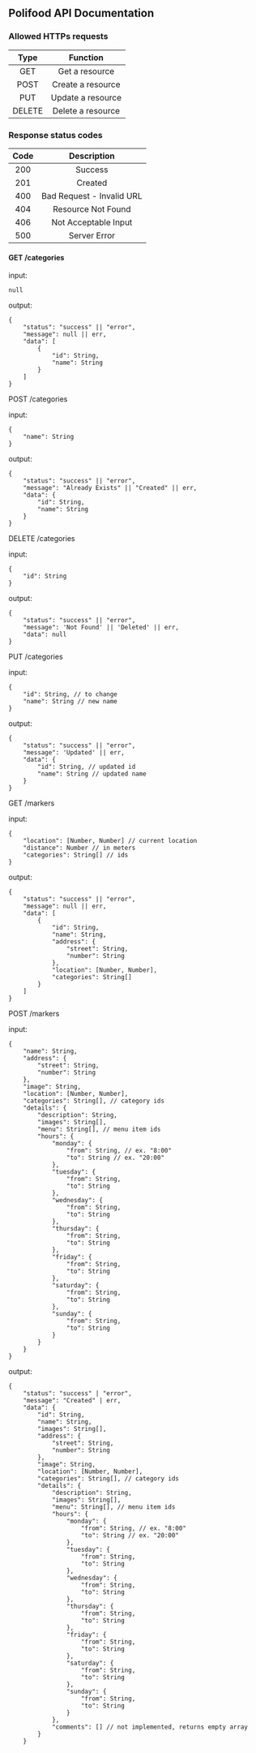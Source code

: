 ## Polifood API Documentation

### Allowed HTTPs requests

Type | Function
:-:|:-:
GET | Get a resource
POST | Create a resource
PUT | Update a resource
DELETE | Delete a resource

### Response status codes

Code | Description
:---:|:------------:
200  | Success
201  | Created
400  | Bad Request - Invalid URL
404  | Resource Not Found
406  | Not Acceptable Input
500  | Server Error


#### GET /categories

input:

    null

output:

    {
        "status": "success" || "error",
        "message": null || err,
        "data": [
            {
                "id": String,
                "name": String
            }
        ]
    }

POST /categories

input:

    {
        "name": String
    }

output:

    {
        "status": "success" || "error",
        "message": "Already Exists" || "Created" || err,
        "data": {
            "id": String,
            "name": String
        }
    }

DELETE /categories

input:

    {
        "id": String
    }

output:

    {
        "status": "success" || "error",
        "message": 'Not Found' || 'Deleted' || err,
        "data": null
    }

PUT /categories

input:

    {
        "id": String, // to change
        "name": String // new name
    }

output:

    {
        "status": "success" || "error",
        "message": 'Updated' || err,
        "data": {
            "id": String, // updated id
            "name": String // updated name
        }
    }

GET /markers

input:

    {
        "location": [Number, Number] // current location
        "distance": Number // in meters
        "categories": String[] // ids
    }

output:

    {
        "status": "success" || "error",
        "message": null || err,
        "data": [
            {
                "id": String,
                "name": String,
                "address": {
                    "street": String,
                    "number": String
                },
                "location": [Number, Number],
                "categories": String[]
            }
        ]
    }

POST /markers

input:

    {
        "name": String,
        "address": {
            "street": String,
            "number": String
        },
        "image": String,
        "location": [Number, Number],
        "categories": String[], // category ids
        "details": {
            "description": String,
            "images": String[], 
            "menu": String[], // menu item ids
            "hours": {
                "monday": {
                    "from": String, // ex. "8:00"
                    "to": String // ex. "20:00"
                },
                "tuesday": {
                    "from": String,
                    "to": String
                },
                "wednesday": {
                    "from": String,
                    "to": String
                },
                "thursday": {
                    "from": String,
                    "to": String
                },
                "friday": {
                    "from": String,
                    "to": String
                },
                "saturday": {
                    "from": String,
                    "to": String
                },
                "sunday": {
                    "from": String,
                    "to": String
                }
            }
        }
    }

output:

    {
        "status": "success" | "error",
        "message": "Created" | err,
        "data": {
            "id": String,
            "name": String,
            "images": String[],
            "address": {
                "street": String,
                "number": String
            },
            "image": String,
            "location": [Number, Number],
            "categories": String[], // category ids
            "details": {
                "description": String,
                "images": String[], 
                "menu": String[], // menu item ids
                "hours": {
                    "monday": {
                        "from": String, // ex. "8:00"
                        "to": String // ex. "20:00"
                    },
                    "tuesday": {
                        "from": String,
                        "to": String
                    },
                    "wednesday": {
                        "from": String,
                        "to": String
                    },
                    "thursday": {
                        "from": String,
                        "to": String
                    },
                    "friday": {
                        "from": String,
                        "to": String
                    },
                    "saturday": {
                        "from": String,
                        "to": String
                    },
                    "sunday": {
                        "from": String,
                        "to": String
                    }
                },
                "comments": [] // not implemented, returns empty array
            }
        }
